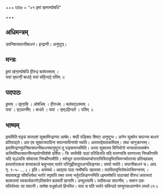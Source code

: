 +++
title = "०१ इमां खनाम्योषधिं"

+++
## अधिमन्त्रम्
उपनिषत्सपत्नीबाधनं। इन्द्राणी। अनुष्टुप्।

## मन्त्रः
इ॒मां ख॑ना॒म्योष॑धिं वी॒रुधं॒ बल॑वत्तमाम् ।  
यया॑ स॒पत्नीं॒ बाध॑ते॒ यया॑ संवि॒न्दते॒ पति॑म् ॥

## पदपाठः
इ॒माम् । ख॒ना॒मि॒ । ओष॑धिम् । वी॒रुध॑म् । बल॑वत्ऽतमाम् ।  
यया॑ । स॒ऽपत्नी॑म् । बाध॑ते । यया॑ । स॒म्ऽवि॒न्दते॑ । पति॑म् ॥

## भाष्यम्
इमामिति षडृचं सप्तदशं सूक्तमिन्द्राण्या आर्षम्। षष्ठी पङ्क्तिः शिष्टा अनुष्टुभः। अनेन सूक्तेन सपत्न्या बाधनं प्रतिपाद्यते। अत एव सूक्तजपादिना सपत्न्याविनाशो भवति। अतस्तद्देवताकमिदम्। तथा चानुक्रान्तम्। इमामिन्द्राण्युपनिषत्सपत्नीबाधनमानुष्टुभं तु पङ्क्त्यन्तमिति। अस्य सूक्तस्य विनियोगो भगवतापस्तम्बेन कस्मिंश्चित्सपत्नीघ्नप्रयोगविशेशे दर्शितः। त्रिः सप्तैर्यवैः पाठां परिकिरति यदि वारुण्यसि वरुणात्त्वा निष्क्रीणामि यदि स्ॐयसि सोमात्त्वा निष्क्रीणामीति। श्वोभूत उत्तरयोत्थाप्योत्तराभिस्तिसृभिरभिमन्त्र्योत्तरया प्रतिच्छन्नाम् हस्तयोराबध्य शय्याकाले बाहुभ्याम् भर्तारं परिगृह्णीयादुपधानलिङ्गया। वश्यो भवति। सपत्नीबाधनं च। आप. गृ. ९-५- ... ८। इति। अयमर्थः। आद्यया पाठा नामौषधिः खातव्या। ततस्तिसृभिरोषधेरभिमन्त्रनम् । षष्ठ्याबद्धा सौषधिर्यथा भर्तारं स्पृशति तथा तस्य भर्तुरालिङ्गनमिति॥इमामोषधिं पाठाख्यां वीरुधं लतारूपां बलवत्तमां स्वकार्यकरणेऽतिशयेन बलवतीं खनामि। उन्मूलयामि। ययौशध्या सपत्नीम् । समान एकः पतिर्यस्याः सा सपत्नी। तामेषा वधूर्बाधते हिनस्ति। यया च पतिं भर्तारं संविन्दते सम्युगसधारण्येन लभते॥१॥